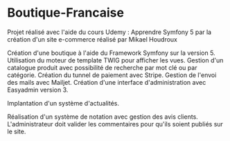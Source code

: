 # Boutique-Francaise

Projet réalisé avec l'aide du cours Udemy : Apprendre Symfony 5 par la création d'un site e-commerce réalisé par Mikael Houdroux

Création d'une boutique à l'aide du Framework Symfony sur la version 5. Utilisation du moteur de template TWIG pour afficher les vues.
Gestion d'un catalogue produit avec possibilité de recherche par mot clé ou par catégorie. Création du tunnel de paiement avec Stripe.
Gestion de l'envoi des mails avec Mailjet. Création d'une interface d'administration avec Easyadmin version 3.

Implantation d'un système d'actualités.

Réalisation d'un système de notation avec gestion des avis clients. L'administrateur doit valider les commentaires pour qu'ils soient publiés sur le site.
